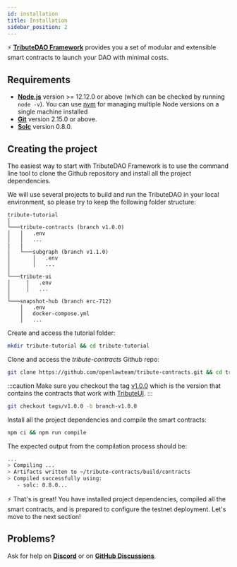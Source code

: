 ```yaml
---
id: installation
title: Installation
sidebar_position: 2
---
```


⚡️ **[TributeDAO Framework](https://github.com/openlawteam/tribute-contracts)** provides you a set of modular and extensible smart contracts to launch your DAO with minimal costs.

## Requirements

- **[Node.js](https://nodejs.org/en/download/)** version >= 12.12.0 or above (which can be checked by running `node -v`). You can use [nvm](https://github.com/nvm-sh/nvm) for managing multiple Node versions on a single machine installed
- **[Git](https://git-scm.com/downloads)** version 2.15.0 or above.
- **[Solc](https://docs.soliditylang.org/en/develop/installing-solidity.html)** version 0.8.0.

## Creating the project

The easiest way to start with TributeDAO Framework is to use the command line tool to clone the Github repository and install all the project dependencies.

We will use several projects to build and run the TributeDAO in your local environment, so please try to keep the following folder structure:

```
tribute-tutorial
│
└───tribute-contracts (branch v1.0.0)
│   │   .env
│   │   ...
|   |
│   └───subgraph (branch v1.1.0)
│       │   .env
│       │   ...
│
└───tribute-ui
│     │   .env
│     │   ...
│
└───snapshot-hub (branch erc-712)
    │   .env
    │   docker-compose.yml
    │   ...
```

Create and access the tutorial folder:

```bash
mkdir tribute-tutorial && cd tribute-tutorial
```

Clone and access the _tribute-contracts_ Github repo:

```bash
git clone https://github.com/openlawteam/tribute-contracts.git && cd tribute-contracts
```

:::caution
Make sure you checkout the tag [v1.0.0](https://github.com/openlawteam/tribute-contracts/releases/tag/v1.0.0) which is the version that contains the contracts that work with [TributeUI](https://github.com/openlawteam/tribute-ui).
:::

```bash
git checkout tags/v1.0.0 -b branch-v1.0.0
```

Install all the project dependencies and compile the smart contracts:

```bash
npm ci && npm run compile
```

The expected output from the compilation process should be:

```bash
...
> Compiling ...
> Artifacts written to ~/tribute-contracts/build/contracts
> Compiled successfully using:
   - solc: 0.8.0...
```

⚡️ That's is great! You have installed project dependencies, compiled all the smart contracts, and is prepared to configure the testnet deployment. Let's move to the next section!

## Problems?

Ask for help on **[Discord](https://discord.gg/xXMA2DYqNf)** or on **[GitHub Discussions](https://github.com/openlawteam/tribute-contracts/discussions/new)**.
